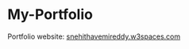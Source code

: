# My-Portfolio

Portfolio website: [snehithavemireddy.w3spaces.com](www.snehithavemireddy.w3spaces.com)
